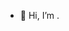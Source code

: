- 👋 Hi, I’m .

<!---
Athayachan/Athayachan is a ✨ special ✨ repository because its `README.md` (this file) appears on your GitHub profile.
You can click the Preview link to take a look at your changes.
--->
